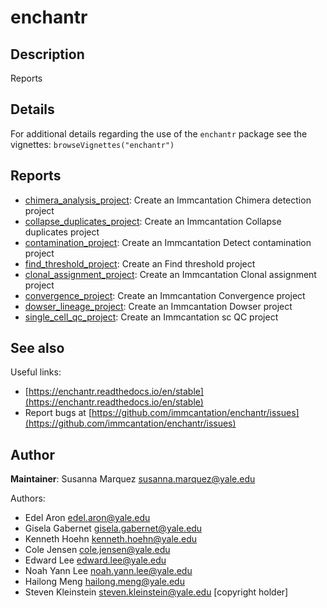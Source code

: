 # enchantr

Description
--------------------

Reports






Details
-------------------

For additional details regarding the use of the `enchantr` package see the
vignettes:
`browseVignettes("enchantr")`


Reports
-------------------



+ [chimera_analysis_project](chimera_analysis_project.md):    Create an Immcantation Chimera detection project
+ [collapse_duplicates_project](collapse_duplicates_project.md): Create an Immcantation Collapse duplicates project
+ [contamination_project](contamination_project.md):       Create an Immcantation Detect contamination project
+ [find_threshold_project](find_threshold_project.md):      Create an Find threshold project
+ [clonal_assignment_project](clonal_assignment_project.md):       Create an Immcantation Clonal assignment project
+ [convergence_project](convergence_project.md):         Create an Immcantation Convergence project
+ [dowser_lineage_project](dowser_lineage_project.md):      Create an Immcantation Dowser project
+ [single_cell_qc_project](single_cell_qc_project.md):      Create an Immcantation sc QC project





See also
-------------------

Useful links:

+  [https://enchantr.readthedocs.io/en/stable](https://enchantr.readthedocs.io/en/stable)
+  Report bugs at [https://github.com/immcantation/enchantr/issues](https://github.com/immcantation/enchantr/issues)





Author
-------------------

**Maintainer**: Susanna Marquez [susanna.marquez@yale.edu](susanna.marquez@yale.edu)

Authors:

+  Edel Aron [edel.aron@yale.edu](edel.aron@yale.edu)
+  Gisela Gabernet [gisela.gabernet@yale.edu](gisela.gabernet@yale.edu)
+  Kenneth Hoehn [kenneth.hoehn@yale.edu](kenneth.hoehn@yale.edu)
+  Cole Jensen [cole.jensen@yale.edu](cole.jensen@yale.edu)
+  Edward Lee [edward.lee@yale.edu](edward.lee@yale.edu)
+  Noah Yann Lee [noah.yann.lee@yale.edu](noah.yann.lee@yale.edu)
+  Hailong Meng [hailong.meng@yale.edu](hailong.meng@yale.edu)
+  Steven Kleinstein [steven.kleinstein@yale.edu](steven.kleinstein@yale.edu) [copyright holder]





